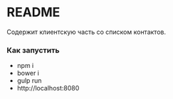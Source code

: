 # README #
Содержит клиентскую часть со списком контактов.

### Как запустить ###
* npm i
* bower i
* gulp run
* http://localhost:8080
